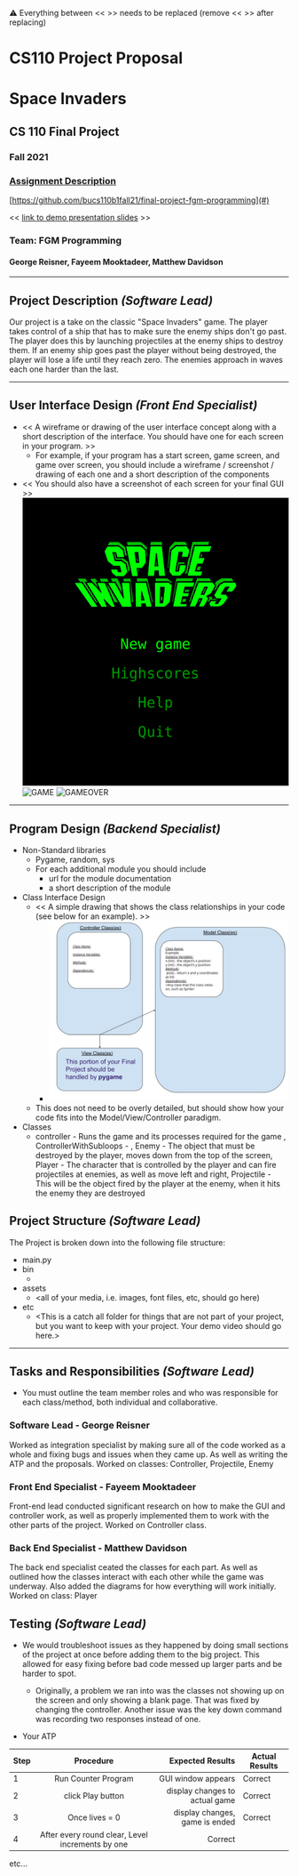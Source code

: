 :warning: Everything between << >> needs to be replaced (remove << >> after replacing)
# CS110 Project Proposal
# Space Invaders
## CS 110 Final Project
### Fall 2021
### [Assignment Description](https://docs.google.com/document/d/1H4R6yLL7som1lglyXWZ04RvTp_RvRFCCBn6sqv-82ps/edit#)

[https://github.com/bucs110b1fall21/final-project-fgm-programming](#)

<< [link to demo presentation slides](#) >>

### Team: FGM Programming
#### George Reisner, Fayeem Mooktadeer, Matthew Davidson

***

## Project Description *(Software Lead)*
Our project is a take on the classic "Space Invaders" game. The player takes control of a ship that has to make sure the enemy ships don't go past. The player does this by launching projectiles at the enemy ships to destroy them. If an enemy ship goes past the player without being destroyed, the player will lose a life until they reach zero. The enemies approach in waves each one harder than the last. 

***    

## User Interface Design *(Front End Specialist)*
* << A wireframe or drawing of the user interface concept along with a short description of the interface. You should have one for each screen in your program. >>
    * For example, if your program has a start screen, game screen, and game over screen, you should include a wireframe / screenshot / drawing of each one and a short description of the components
* << You should also have a screenshot of each screen for your final GUI >>
![starterGUI](https://raw.githubusercontent.com/ingmarlehmann/qml-invaders/master/docs/screenshots/menu.png)
![GAME](https://www.nodebox.net/node/documentation/concepts/subnetworks-space-invaders.png)
![GAMEOVER](https://thumbs.dreamstime.com/b/space-invaders-game-over-9507779.jpg)


***        

## Program Design *(Backend Specialist)*
* Non-Standard libraries
    * Pygame, random, sys
    * For each additional module you should include
        * url for the module documentation
        * a short description of the module
* Class Interface Design
    * << A simple drawing that shows the class relationships in your code (see below for an example). >>
        * ![class diagram](assets/class_diagram.jpg)
    * This does not need to be overly detailed, but should show how your code fits into the Model/View/Controller paradigm.
* Classes
    * controller - Runs the game and its processes required for the game , ControllerWithSubloops - , Enemy - The object that must be destroyed by the player, moves down from the top of the screen, Player - The character that is controlled by the player and can fire projectiles at enemies, as well as move left and right, Projectile - This will be the object fired by the player at the enemy, when it hits the enemy they are destroyed 

## Project Structure *(Software Lead)*

The Project is broken down into the following file structure:
* main.py
* bin
    * <all of your python files should go here>
* assets
    * <all of your media, i.e. images, font files, etc, should go here)
* etc
    * <This is a catch all folder for things that are not part of your project, but you want to keep with your project. Your demo video should go here.>

***

## Tasks and Responsibilities *(Software Lead)*
* You must outline the team member roles and who was responsible for each class/method, both individual and collaborative.

### Software Lead - George Reisner

Worked as integration specialist by making sure all of the code worked as a whole and fixing bugs and issues when they came up. As well as writing the ATP and the proposals. Worked on classes: Controller, Projectile, Enemy

### Front End Specialist - Fayeem Mooktadeer

Front-end lead conducted significant research on how to make the GUI and controller work, as well as properly implemented them to work with the other parts of the project. Worked on Controller class.

### Back End Specialist - Matthew Davidson

The back end specialist ceated the classes for each part. As well as outlined how the classes interact with each other while the game was underway. Also added the diagrams for how everything will work initially. Worked on class: Player

## Testing *(Software Lead)*
* We would troubleshoot issues as they happened by doing small sections of the project at once before adding them to the big project. This allowed for easy fixing before bad code messed up larger parts and be harder to spot.
    * Originally, a problem we ran into was the classes not showing up on the screen and only showing a blank page. That was fixed by changing the controller. Another issue was the key down command was recording two responses instead of one.


* Your ATP

| Step                  | Procedure     | Expected Results  | Actual Results |
| ----------------------|:-------------:| -----------------:| -------------- |
|  1  | Run Counter Program | GUI window appears  |   Correct      |
|  2  | click Play button   | display changes to actual game |         Correct        |
|  3  | Once lives = 0  | display changes, game is ended |         Correct        |
|  4  | After every round clear, Level increments by one  | Correct |                 


etc...
